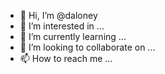 - 👋 Hi, I’m @daloney
- 👀 I’m interested in ...
- 🌱 I’m currently learning ...
- 💞️ I’m looking to collaborate on ...
- 📫 How to reach me ...

<!---
daloney/daloney is a ✨ special ✨ repository because its `README.md` (this file) appears on your GitHub profile.
You can click the Preview link to take a look at your changes.
--->
